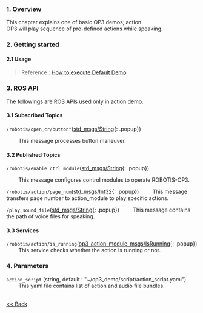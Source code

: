 ### 1. Overview
This chapter explains one of basic OP3 demos; action.  
OP3 will play sequence of pre-defined actions while speaking.

### 2. Getting started
#### 2.1 Usage
 > Reference : [How to execute Default Demo]


### 3. ROS API
The followings are ROS APIs used only in action demo.

#### 3.1 Subscribed Topics
`/robotis/open_cr/button"`([std_msgs/String]{: .popup})

&emsp;&emsp; This message processes button maneuver.


#### 3.2 Published Topics
`/robotis/enable_ctrl_module`([std_msgs/String]{: .popup})

&emsp;&emsp; This message configures control modules to operate ROBOTIS-OP3.  

`/robotis/action/page_num`([std_msgs/Int32]{: .popup})
&emsp;&emsp; This message transfers page number to action_module to play specific actions.  

`/play_sound_file`([std_msgs/String]{: .popup})
&emsp;&emsp; This message contains the path of voice files for speaking.


#### 3.3 Services
`/robotis/action/is_running`([op3_action_module_msgs/IsRunning]{: .popup})  
&emsp;&emsp; This service checks whether the action is running or not.  


### 4. Parameters
`action_script` (string, default : "~/op3_demo/script/action_script.yaml")  
&emsp;&emsp; This yaml file contains list of action and audio file bundles.

<br>[&lt;&lt; Back]

[std_msgs/String]: /docs/en/popup/std_msgs_string/
[std_msgs/Int32]: /docs/en/popup/std_msgs_int32_message/
[How to execute Default Demo]:OP3_How_to_execute_Default_Demo.md
[op3_action_module_msgs/IsRunning]:/docs/en/popup/op3_IsRunning.srv/
[&lt;&lt; Back]:[op3_demo.md]
